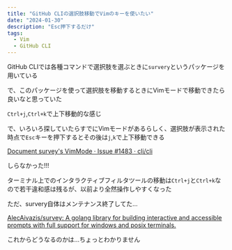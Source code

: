 ```yaml
---
title: "GitHub CLIの選択肢移動でVimのキーを使いたい"
date: "2024-01-30"
description: "Esc押下するだけ"
tags:
  - Vim
  - GitHub CLI
---
```


GitHub CLIでは各種コマンドで選択肢を選ぶときに`survery`というパッケージを用いている

で、このパッケージを使って選択肢を移動するときにVimモードで移動できたら良いなと思っていた

`Ctrl+j`,`Ctrl+k`で上下移動的な感じ

で、いろいろ探していたらすでにVimモードがあるらしく、選択肢が表示された時点で`Esc`キーを押下するとその後は`j`,`k`で上下移動できる

[Document survey's VimMode · Issue #1483 · cli/cli](https://github.com/cli/cli/issues/1483)

しらなかった!!!

<!-- textlint-disable prh -->
ターミナル上でのインタラクティブフィルタツールの移動は`Ctrl+j`と`Ctrl+k`なので若干違和感は残るが、以前より全然操作しやすくなった
<!-- textlint-enable prh -->

ただ、survery自体はメンテナンス終了してた…

[AlecAivazis/survey: A golang library for building interactive and accessible prompts with full support for windows and posix terminals.](https://github.com/AlecAivazis/survey)

これからどうなるのかは…ちょっとわかりません
